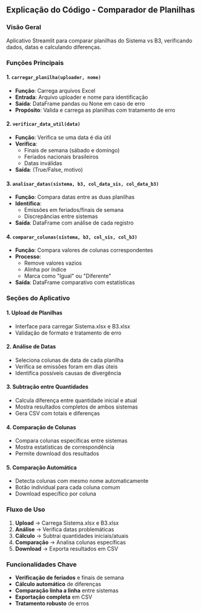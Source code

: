 ## **Explicação do Código - Comparador de Planilhas**

### **Visão Geral**
Aplicativo Streamlit para comparar planilhas do Sistema vs B3, verificando dados, datas e calculando diferenças.

### **Funções Principais**

#### **1. `carregar_planilha(uploader, nome)`**
- **Função**: Carrega arquivos Excel
- **Entrada**: Arquivo uploader e nome para identificação
- **Saída**: DataFrame pandas ou None em caso de erro
- **Propósito**: Valida e carrega as planilhas com tratamento de erro

#### **2. `verificar_data_util(data)`**
- **Função**: Verifica se uma data é dia útil
- **Verifica**: 
  - Finais de semana (sábado e domingo)
  - Feriados nacionais brasileiros
  - Datas inválidas
- **Saída**: (True/False, motivo)

#### **3. `analisar_datas(sistema, b3, col_data_sis, col_data_b3)`**
- **Função**: Compara datas entre as duas planilhas
- **Identifica**: 
  - Emissões em feriados/finais de semana
  - Discrepâncias entre sistemas
- **Saída**: DataFrame com análise de cada registro

#### **4. `comparar_colunas(sistema, b3, col_sis, col_b3)`**
- **Função**: Compara valores de colunas correspondentes
- **Processo**: 
  - Remove valores vazios
  - Alinha por índice
  - Marca como "Igual" ou "Diferente"
- **Saída**: DataFrame comparativo com estatísticas

### **Seções do Aplicativo**

#### **1. Upload de Planilhas**
- Interface para carregar Sistema.xlsx e B3.xlsx
- Validação de formato e tratamento de erro

#### **2. Análise de Datas**
- Seleciona colunas de data de cada planilha
- Verifica se emissões foram em dias úteis
- Identifica possíveis causas de divergência

#### **3. Subtração entre Quantidades**
- Calcula diferença entre quantidade inicial e atual
- Mostra resultados completos de ambos sistemas
- Gera CSV com totais e diferenças

#### **4. Comparação de Colunas**
- Compara colunas específicas entre sistemas
- Mostra estatísticas de correspondência
- Permite download dos resultados

#### **5. Comparação Automática**
- Detecta colunas com mesmo nome automaticamente
- Botão individual para cada coluna comum
- Download específico por coluna

### **Fluxo de Uso**

1. **Upload** → Carrega Sistema.xlsx e B3.xlsx
2. **Análise** → Verifica datas problemáticas
3. **Cálculo** → Subtrai quantidades iniciais/atuais  
4. **Comparação** → Analisa colunas específicas
5. **Download** → Exporta resultados em CSV

### **Funcionalidades Chave**

- **Verificação de feriados** e finais de semana
- **Cálculo automático** de diferenças
- **Comparação linha a linha** entre sistemas
- **Exportação completa** em CSV
- **Tratamento robusto** de erros
